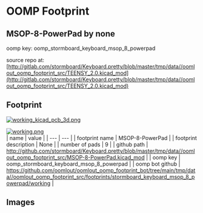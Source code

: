 # OOMP Footprint  
## MSOP-8-PowerPad  by none  
  
oomp key: oomp_stormboard_keyboard_msop_8_powerpad  
  
source repo at: [http://gitlab.com/stormboard/Keyboard.pretty/blob/master/tmp/data//oomlout_oomp_footprint_src/TEENSY_2.0.kicad_mod](http://gitlab.com/stormboard/Keyboard.pretty/blob/master/tmp/data//oomlout_oomp_footprint_src/TEENSY_2.0.kicad_mod)  
## Footprint  
  
[![working_kicad_pcb_3d.png](working_kicad_pcb_3d_600.png)](working_kicad_pcb_3d.png)  
  
[![working.png](working_600.png)](working.png)  
| name | value | 
| --- | --- | 
| footprint name | MSOP-8-PowerPad | 
| footprint description | None | 
| number of pads | 9 | 
| github path | http://github.com/stormboard/Keyboard.pretty/blob/master/tmp/data//oomlout_oomp_footprint_src/MSOP-8-PowerPad.kicad_mod | 
| oomp key | oomp_stormboard_keyboard_msop_8_powerpad | 
| oomp bot github | https://github.com/oomlout/oomlout_oomp_footprint_bot/tree/main/tmp/data//oomlout_oomp_footprint_src/footprints/stormboard_keyboard_msop_8_powerpad/working | 
## Images  

